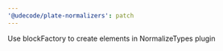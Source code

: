 ```yaml
---
'@udecode/plate-normalizers': patch
---
```


Use blockFactory to create elements in NormalizeTypes plugin
